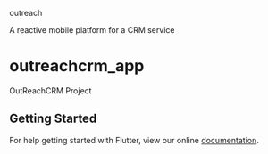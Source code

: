 outreach

A reactive mobile platform for a CRM service

# outreachcrm_app

OutReachCRM Project

## Getting Started

For help getting started with Flutter, view our online
[documentation](https://flutter.io/).

